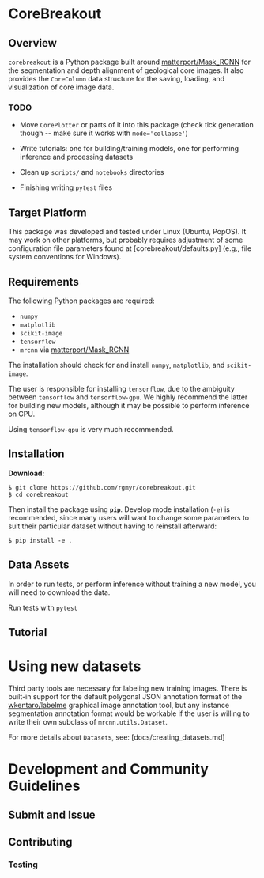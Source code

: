 # CoreBreakout

## Overview

`corebreakout` is a Python package built around [matterport/Mask\_RCNN](https://github.com/matterport/Mask_RCNN) for the segmentation and depth alignment of geological core images. It also provides the `CoreColumn` data structure for the saving, loading, and visualization of core image data.

### TODO

- Move `CorePlotter` or parts of it into this package (check tick generation though -- make sure it works with `mode='collapse'`)

- Write tutorials: one for building/training models, one for performing inference and processing datasets

- Clean up `scripts/` and `notebooks` directories

- Finishing writing `pytest` files


## Target Platform

This package was developed and tested under Linux (Ubuntu, PopOS). It may work on other platforms, but probably requires adjustment of some configuration file parameters found at [corebreakout/defaults.py] (e.g., file system conventions for Windows).


## Requirements

The following Python packages are required:

- `numpy`
- `matplotlib`
- `scikit-image`
- `tensorflow`
- `mrcnn` via [matterport/Mask\_RCNN](https://github.com/matterport/Mask_RCNN)

The installation should check for and install `numpy`, `matplotlib`, and `scikit-image`.

The user is responsible for installing `tensorflow`, due to the ambiguity between `tensorflow` and `tensorflow-gpu`. We highly recommend the latter for building new models, although it may be possible to perform inference on CPU.

Using `tensorflow-gpu` is very much recommended.


## Installation

**Download:**

```
$ git clone https://github.com/rgmyr/corebreakout.git
$ cd corebreakout
```

Then install the package using **`pip`**. Develop mode installation (`-e`) is recommended, since many users will want to change some parameters to suit their particular dataset without having to reinstall afterward:
```
$ pip install -e .
```

## Data Assets

In order to run tests, or perform inference without training a new model, you will need to download the data.

Run tests with `pytest`

## Tutorial

# Using new datasets

Third party tools are necessary for labeling new training images. There is built-in support for the default polygonal JSON annotation format of the [wkentaro/labelme](https://github.com/wkentaro/labelme) graphical image annotation tool, but any instance segmentation annotation format would be workable if the user is willing to write their own subclass of `mrcnn.utils.Dataset`.

For more details about `Dataset`s, see: [docs/creating_datasets.md]

# Development and Community Guidelines

## Submit and Issue

## Contributing

### Testing
